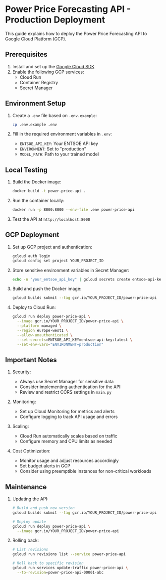 # Power Price Forecasting API - Production Deployment

This guide explains how to deploy the Power Price Forecasting API to Google Cloud Platform (GCP).

## Prerequisites

1. Install and set up the [Google Cloud SDK](https://cloud.google.com/sdk/docs/install)
2. Enable the following GCP services:
   - Cloud Run
   - Container Registry
   - Secret Manager

## Environment Setup

1. Create a `.env` file based on `.env.example`:
   ```bash
   cp .env.example .env
   ```

2. Fill in the required environment variables in `.env`:
   - `ENTSOE_API_KEY`: Your ENTSOE API key
   - `ENVIRONMENT`: Set to "production"
   - `MODEL_PATH`: Path to your trained model

## Local Testing

1. Build the Docker image:
   ```bash
   docker build -t power-price-api .
   ```

2. Run the container locally:
   ```bash
   docker run -p 8000:8000 --env-file .env power-price-api
   ```

3. Test the API at `http://localhost:8000`

## GCP Deployment

1. Set up GCP project and authentication:
   ```bash
   gcloud auth login
   gcloud config set project YOUR_PROJECT_ID
   ```

2. Store sensitive environment variables in Secret Manager:
   ```bash
   echo -n "your_entsoe_api_key" | gcloud secrets create entsoe-api-key --data-file=-
   ```

3. Build and push the Docker image:
   ```bash
   gcloud builds submit --tag gcr.io/YOUR_PROJECT_ID/power-price-api
   ```

4. Deploy to Cloud Run:
   ```bash
   gcloud run deploy power-price-api \
     --image gcr.io/YOUR_PROJECT_ID/power-price-api \
     --platform managed \
     --region europe-west1 \
     --allow-unauthenticated \
     --set-secrets=ENTSOE_API_KEY=entsoe-api-key:latest \
     --set-env-vars="ENVIRONMENT=production"
   ```

## Important Notes

1. Security:
   - Always use Secret Manager for sensitive data
   - Consider implementing authentication for the API
   - Review and restrict CORS settings in `main.py`

2. Monitoring:
   - Set up Cloud Monitoring for metrics and alerts
   - Configure logging to track API usage and errors

3. Scaling:
   - Cloud Run automatically scales based on traffic
   - Configure memory and CPU limits as needed

4. Cost Optimization:
   - Monitor usage and adjust resources accordingly
   - Set budget alerts in GCP
   - Consider using preemptible instances for non-critical workloads

## Maintenance

1. Updating the API:
   ```bash
   # Build and push new version
   gcloud builds submit --tag gcr.io/YOUR_PROJECT_ID/power-price-api
   
   # Deploy update
   gcloud run deploy power-price-api \
     --image gcr.io/YOUR_PROJECT_ID/power-price-api
   ```

2. Rolling back:
   ```bash
   # List revisions
   gcloud run revisions list --service power-price-api
   
   # Roll back to specific revision
   gcloud run services update-traffic power-price-api \
     --to-revision=power-price-api-00001-abc
   ```
